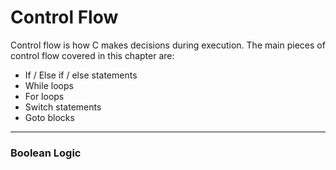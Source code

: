 # Control Flow

Control flow is how C makes decisions during execution. The main pieces of control flow covered in this chapter are:

- If / Else if / else statements
- While loops
- For loops
- Switch statements
- Goto blocks

---

### Boolean Logic


